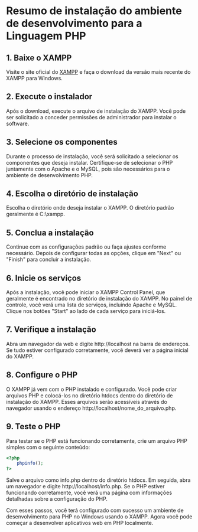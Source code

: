 # Resumo de instalação do ambiente de desenvolvimento para a Linguagem PHP

## 1. Baixe o XAMPP

Visite o site oficial do [XAMPP](https://www.apachefriends.org/index.html) e faça o download da versão mais recente do XAMPP para Windows.

## 2. Execute o instalador

Após o download, execute o arquivo de instalação do XAMPP. Você pode ser solicitado a conceder permissões de administrador para instalar o software.

## 3. Selecione os componentes

Durante o processo de instalação, você será solicitado a selecionar os componentes que deseja instalar. Certifique-se de selecionar o PHP juntamente com o Apache e o MySQL, pois são necessários para o ambiente de desenvolvimento PHP.

## 4. Escolha o diretório de instalação

Escolha o diretório onde deseja instalar o XAMPP. O diretório padrão geralmente é C:\xampp.

## 5. Conclua a instalação

Continue com as configurações padrão ou faça ajustes conforme necessário. Depois de configurar todas as opções, clique em "Next" ou "Finish" para concluir a instalação.

## 6. Inicie os serviços

Após a instalação, você pode iniciar o XAMPP Control Panel, que geralmente é encontrado no diretório de instalação do XAMPP. No painel de controle, você verá uma lista de serviços, incluindo Apache e MySQL. Clique nos botões "Start" ao lado de cada serviço para iniciá-los.

## 7. Verifique a instalação

Abra um navegador da web e digite http://localhost na barra de endereços. Se tudo estiver configurado corretamente, você deverá ver a página inicial do XAMPP.

## 8. Configure o PHP

O XAMPP já vem com o PHP instalado e configurado. Você pode criar arquivos PHP e colocá-los no diretório htdocs dentro do diretório de instalação do XAMPP. Esses arquivos serão acessíveis através do navegador usando o endereço http://localhost/nome_do_arquivo.php.

## 9. Teste o PHP

Para testar se o PHP está funcionando corretamente, crie um arquivo PHP simples com o seguinte conteúdo:

```php
<?php
    phpinfo();
?>
```

Salve o arquivo como info.php dentro do diretório htdocs. Em seguida, abra um navegador e digite http://localhost/info.php. Se o PHP estiver funcionando corretamente, você verá uma página com informações detalhadas sobre a configuração do PHP.

Com esses passos, você terá configurado com sucesso um ambiente de desenvolvimento para PHP no Windows usando o XAMPP. Agora você pode começar a desenvolver aplicativos web em PHP localmente.